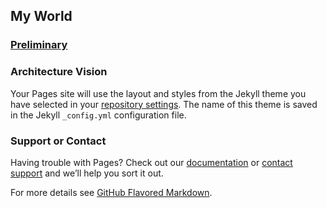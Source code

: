 



## My World





### [Preliminary](pre.html)













### Architecture Vision

Your Pages site will use the layout and styles from the Jekyll theme you have selected in your [repository settings](https://github.com/latunys/myworld2/settings). The name of this theme is saved in the Jekyll `_config.yml` configuration file.

### Support or Contact

Having trouble with Pages? Check out our [documentation](https://docs.github.com/categories/github-pages-basics/) or [contact support](https://github.com/contact) and we’ll help you sort it out.

For more details see [GitHub Flavored Markdown](https://guides.github.com/features/mastering-markdown/).
